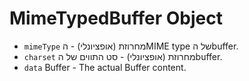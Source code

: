 # MimeTypedBuffer Object

* `mimeType` מחרוזת (אופציונלי) - הMIME type של הbuffer.
* `charset` מחרוזת (אופציונלי) - סט התווים של הbuffer.
* `data` Buffer - The actual Buffer content.
